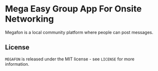 # **M**ega **E**asy **G**roup **A**pp **F**or **O**nsite **N**etworking

Megafon is a local community platform where people can post messages.

## License

`MEGAFON` is released under the MIT license - see `LICENSE` for more information.
